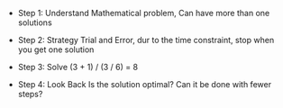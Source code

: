 - Step 1: Understand
Mathematical problem, Can have more than one solutions

- Step 2: Strategy
Trial and Error, dur to the time constraint, stop when you get one solution

- Step 3: Solve
(3 + 1) / (3 / 6) = 8

- Step 4: Look Back
Is the solution optimal? Can it be done with fewer steps?
